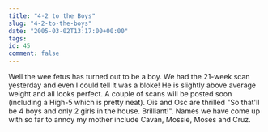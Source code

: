 ```yaml
---
title: "4-2 to the Boys"
slug: "4-2-to-the-boys"
date: "2005-03-02T13:17:00+00:00"
tags:
id: 45
comment: false
---
```


<div style="clear:both;"></div>Well the wee fetus has turned out to be a boy. We had the 21-week scan yesterday and even I could tell it was a bloke! He is slightly above average weight and all looks perfect. A couple of scans will be posted soon (including a High-5 which is pretty neat). Ois and Osc are thrilled "So that'll be 4 boys and only 2 girls in the house. Brilliant!". Names we have come up with so far to annoy my mother include Cavan, Mossie, Moses and Cruz.<div style="clear:both; padding-bottom: 0.25em;"></div>

